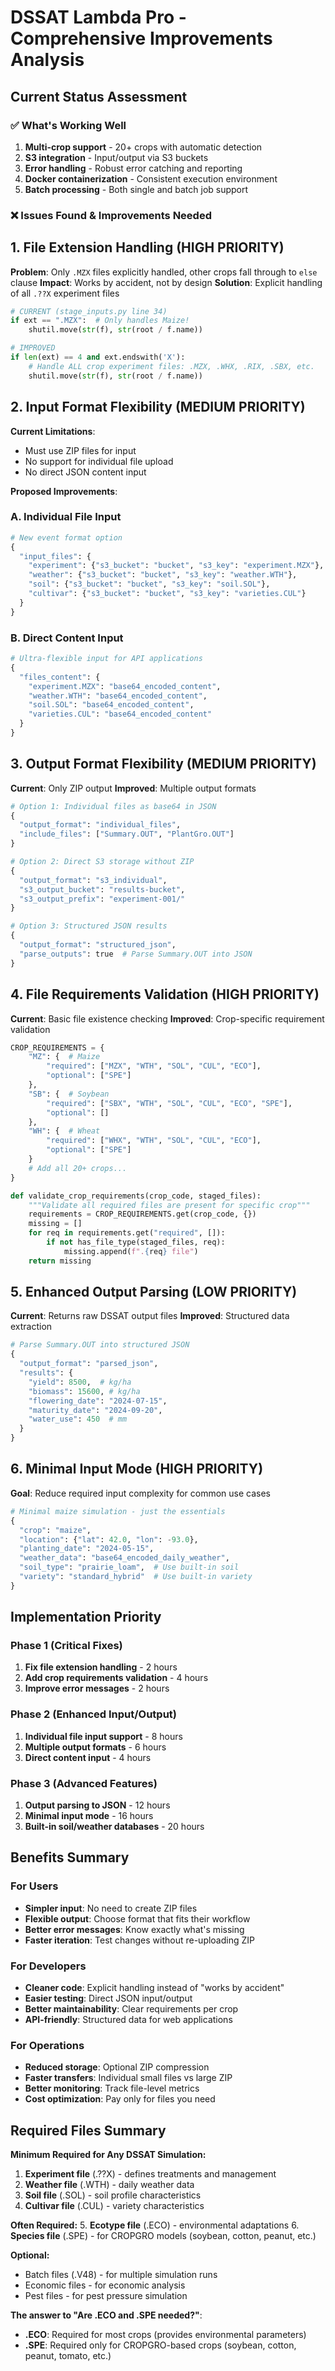 # DSSAT Lambda Pro - Comprehensive Improvements Analysis

## Current Status Assessment

### ✅ What's Working Well
1. **Multi-crop support** - 20+ crops with automatic detection
2. **S3 integration** - Input/output via S3 buckets
3. **Error handling** - Robust error catching and reporting
4. **Docker containerization** - Consistent execution environment
5. **Batch processing** - Both single and batch job support

### ❌ Issues Found & Improvements Needed

## 1. File Extension Handling (HIGH PRIORITY)

**Problem**: Only `.MZX` files explicitly handled, other crops fall through to `else` clause
**Impact**: Works by accident, not by design
**Solution**: Explicit handling of all `.??X` experiment files

```python
# CURRENT (stage_inputs.py line 34)
if ext == ".MZX":  # Only handles Maize!
    shutil.move(str(f), str(root / f.name))

# IMPROVED
if len(ext) == 4 and ext.endswith('X'):
    # Handle ALL crop experiment files: .MZX, .WHX, .RIX, .SBX, etc.
    shutil.move(str(f), str(root / f.name))
```

## 2. Input Format Flexibility (MEDIUM PRIORITY)

**Current Limitations**:
- Must use ZIP files for input
- No support for individual file upload
- No direct JSON content input

**Proposed Improvements**:

### A. Individual File Input
```python
# New event format option
{
  "input_files": {
    "experiment": {"s3_bucket": "bucket", "s3_key": "experiment.MZX"},
    "weather": {"s3_bucket": "bucket", "s3_key": "weather.WTH"},
    "soil": {"s3_bucket": "bucket", "s3_key": "soil.SOL"},
    "cultivar": {"s3_bucket": "bucket", "s3_key": "varieties.CUL"}
  }
}
```

### B. Direct Content Input
```python
# Ultra-flexible input for API applications
{
  "files_content": {
    "experiment.MZX": "base64_encoded_content",
    "weather.WTH": "base64_encoded_content", 
    "soil.SOL": "base64_encoded_content",
    "varieties.CUL": "base64_encoded_content"
  }
}
```

## 3. Output Format Flexibility (MEDIUM PRIORITY)

**Current**: Only ZIP output
**Improved**: Multiple output formats

```python
# Option 1: Individual files as base64 in JSON
{
  "output_format": "individual_files",
  "include_files": ["Summary.OUT", "PlantGro.OUT"]
}

# Option 2: Direct S3 storage without ZIP
{
  "output_format": "s3_individual", 
  "s3_output_bucket": "results-bucket",
  "s3_output_prefix": "experiment-001/"
}

# Option 3: Structured JSON results 
{
  "output_format": "structured_json",
  "parse_outputs": true  # Parse Summary.OUT into JSON
}
```

## 4. File Requirements Validation (HIGH PRIORITY)

**Current**: Basic file existence checking
**Improved**: Crop-specific requirement validation

```python
CROP_REQUIREMENTS = {
    "MZ": {  # Maize
        "required": ["MZX", "WTH", "SOL", "CUL", "ECO"],
        "optional": ["SPE"]
    },
    "SB": {  # Soybean  
        "required": ["SBX", "WTH", "SOL", "CUL", "ECO", "SPE"],
        "optional": []
    },
    "WH": {  # Wheat
        "required": ["WHX", "WTH", "SOL", "CUL", "ECO"], 
        "optional": ["SPE"]
    }
    # Add all 20+ crops...
}

def validate_crop_requirements(crop_code, staged_files):
    """Validate all required files are present for specific crop"""
    requirements = CROP_REQUIREMENTS.get(crop_code, {})
    missing = []
    for req in requirements.get("required", []):
        if not has_file_type(staged_files, req):
            missing.append(f".{req} file")
    return missing
```

## 5. Enhanced Output Parsing (LOW PRIORITY)

**Current**: Returns raw DSSAT output files
**Improved**: Structured data extraction

```python
# Parse Summary.OUT into structured JSON
{
  "output_format": "parsed_json",
  "results": {
    "yield": 8500,  # kg/ha
    "biomass": 15600, # kg/ha  
    "flowering_date": "2024-07-15",
    "maturity_date": "2024-09-20",
    "water_use": 450  # mm
  }
}
```

## 6. Minimal Input Mode (HIGH PRIORITY)

**Goal**: Reduce required input complexity for common use cases

```python
# Minimal maize simulation - just the essentials
{
  "crop": "maize",
  "location": {"lat": 42.0, "lon": -93.0},
  "planting_date": "2024-05-15", 
  "weather_data": "base64_encoded_daily_weather",
  "soil_type": "prairie_loam",  # Use built-in soil
  "variety": "standard_hybrid"  # Use built-in variety
}
```

## Implementation Priority

### Phase 1 (Critical Fixes)
1. **Fix file extension handling** - 2 hours
2. **Add crop requirements validation** - 4 hours
3. **Improve error messages** - 2 hours

### Phase 2 (Enhanced Input/Output) 
1. **Individual file input support** - 8 hours
2. **Multiple output formats** - 6 hours  
3. **Direct content input** - 4 hours

### Phase 3 (Advanced Features)
1. **Output parsing to JSON** - 12 hours
2. **Minimal input mode** - 16 hours
3. **Built-in soil/weather databases** - 20 hours

## Benefits Summary

### For Users
- **Simpler input**: No need to create ZIP files
- **Flexible output**: Choose format that fits their workflow  
- **Better error messages**: Know exactly what's missing
- **Faster iteration**: Test changes without re-uploading ZIP

### For Developers
- **Cleaner code**: Explicit handling instead of "works by accident"
- **Easier testing**: Direct JSON input/output
- **Better maintainability**: Clear requirements per crop
- **API-friendly**: Structured data for web applications

### For Operations
- **Reduced storage**: Optional ZIP compression
- **Faster transfers**: Individual small files vs large ZIP
- **Better monitoring**: Track file-level metrics
- **Cost optimization**: Pay only for files you need

## Required Files Summary

**Minimum Required for Any DSSAT Simulation:**
1. **Experiment file** (.??X) - defines treatments and management
2. **Weather file** (.WTH) - daily weather data  
3. **Soil file** (.SOL) - soil profile characteristics
4. **Cultivar file** (.CUL) - variety characteristics

**Often Required:**
5. **Ecotype file** (.ECO) - environmental adaptations
6. **Species file** (.SPE) - for CROPGRO models (soybean, cotton, peanut, etc.)

**Optional:**
- Batch files (.V48) - for multiple simulation runs
- Economic files - for economic analysis
- Pest files - for pest pressure simulation

**The answer to "Are .ECO and .SPE needed?"**:
- **.ECO**: Required for most crops (provides environmental parameters)
- **.SPE**: Required only for CROPGRO-based crops (soybean, cotton, peanut, tomato, etc.)
